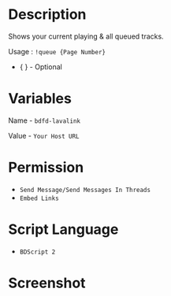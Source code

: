 # Description
Shows your current playing & all queued tracks.

Usage : ` !queue {Page Number} `
- { } - Optional

# Variables
Name - ` bdfd-lavalink `

Value - ` Your Host URL `

# Permission
- ` Send Message/Send Messages In Threads `
- ` Embed Links `

# Script Language
- ` BDScript 2 `

# Screenshot
